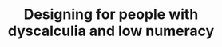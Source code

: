 ---
layout: bookmark
title: Designing for people with dyscalculia and low numeracy
tags:
  - Bookmarks
  - Accessibility
created: '2023-04-11T23:32:34.436Z'
link: >-
  https://designnotes.blog.gov.uk/2022/11/28/designing-for-people-with-dyscalculia-and-low-numeracy/
id: 555699399
excerpt: >-
  We often forget that some people struggle with numbers, which can make our
  services really hard to use. But, there are things you can do to make your
  services more accessible.
image: >-
  https://designnotes.blog.gov.uk/wp-content/uploads/sites/53/2022/11/discalculiablogheader.png
highlights:
  - >-
    Designing for people who struggle with numbers


    We need to deliver services which convey numbers plainly and in a way that
    is easy for everyone to understand.
---